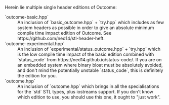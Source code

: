 Herein lie multiple single header editions of Outcome:

<dl>
  <dt>`outcome-basic.hpp`</dt>
  <dd>An inclusion of `basic_outcome.hpp` + `try.hpp` which includes as few
  system headers as possible in order to give an absolute minimum compile time
  impact edition of Outcome. See https://github.com/ned14/stl-header-heft.
  </dd>
  <dt>`outcome-experimental.hpp`</dt>
  <dd>An inclusion of `experimental/status_outcome.hpp` + `try.hpp` which
  is the low compile time impact of the basic edition combined with
  `status_code` from https://ned14.github.io/status-code/. If you are on an
  embedded system where binary bloat must be absolutely avoided, and don't
  mind the potentially unstable `status_code`, this is definitely the edition
  for you.
  </dd>
  <dt>`outcome.hpp`</dt>
  <dd>An inclusion of `outcome.hpp` which brings in all the specialisations
  for the `std` STL types, plus iostreams support. If you don't know which
  edition to use, you should use this one, it ought to "just work".</dd>
</dl>
